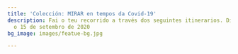 ```yaml
---
title: 'Colección: MIRAR en tempos da Covid-19'
description: Fai o teu recorrido a través dos seguintes itinerarios. Dispoñíble ata
  o 15 de setembro de 2020
bg_image: images/featue-bg.jpg

---
```

